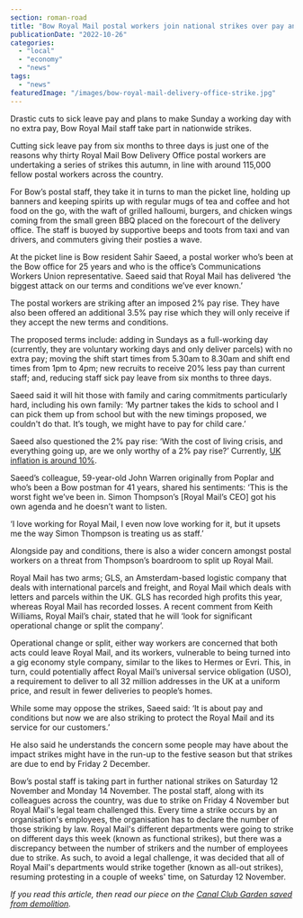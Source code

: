 ```yaml
---
section: roman-road
title: "Bow Royal Mail postal workers join national strikes over pay and conditions"
publicationDate: "2022-10-26"
categories: 
  - "local"
  - "economy"
  - "news"
tags: 
  - "news"
featuredImage: "/images/bow-royal-mail-delivery-office-strike.jpg"
---
```


Drastic cuts to sick leave pay and plans to make Sunday a working day with no extra pay, Bow Royal Mail staff take part in nationwide strikes.

Cutting sick leave pay from six months to three days is just one of the reasons why thirty Royal Mail Bow Delivery Office postal workers are undertaking a series of strikes this autumn, in line with around 115,000 fellow postal workers across the country.

For Bow’s postal staff, they take it in turns to man the picket line, holding up banners and keeping spirits up with regular mugs of tea and coffee and hot food on the go, with the waft of grilled halloumi, burgers, and chicken wings coming from the small green BBQ placed on the forecourt of the delivery office. The staff is buoyed by supportive beeps and toots from taxi and van drivers, and commuters giving their posties a wave.

At the picket line is Bow resident Sahir Saeed, a postal worker who’s been at the Bow office for 25 years and who is the office’s Communications Workers Union representative. Saeed said that Royal Mail has delivered ‘the biggest attack on our terms and conditions we’ve ever known.’

The postal workers are striking after an imposed 2% pay rise. They have also been offered an additional 3.5% pay rise which they will only receive if they accept the new terms and conditions. 

The proposed terms include: adding in Sundays as a full-working day (currently, they are voluntary working days and only deliver parcels) with no extra pay; moving the shift start times from 5.30am to 8.30am and shift end times from 1pm to 4pm; new recruits to receive 20% less pay than current staff; and, reducing staff sick pay leave from six months to three days. 

Saeed said it will hit those with family and caring commitments particularly hard, including his own family: ‘My partner takes the kids to school and I can pick them up from school but with the new timings proposed, we couldn't do that. It’s tough, we might have to pay for child care.’

Saeed also questioned the 2% pay rise: ‘With the cost of living crisis, and everything going up, are we only worthy of a 2% pay rise?’ Currently, [UK inflation is around 10%](https://www.bbc.co.uk/news/business-63301383).

Saeed’s colleague, 59-year-old John Warren originally from Poplar and who’s been a Bow postman for 41 years, shared his sentiments: ‘This is the worst fight we’ve been in. Simon Thompson’s \[Royal Mail’s CEO\] got his own agenda and he doesn’t want to listen.

‘I love working for Royal Mail, I even now love working for it, but it upsets me the way Simon Thompson is treating us as staff.’

Alongside pay and conditions, there is also a wider concern amongst postal workers on a threat from Thompson’s boardroom to split up Royal Mail.

Royal Mail has two arms; GLS, an Amsterdam-based logistic company that deals with international parcels and freight, and Royal Mail which deals with letters and parcels within the UK. GLS has recorded high profits this year, whereas Royal Mail has recorded losses. A recent comment from Keith Williams, Royal Mail’s chair, stated that he will ‘look for significant operational change or split the company’. 

Operational change or split, either way workers are concerned that both acts could leave Royal Mail, and its workers, vulnerable to being turned into a gig economy style company, similar to the likes to Hermes or Evri. This, in turn, could potentially affect Royal Mail’s universal service obligation (USO), a requirement to deliver to all 32 million addresses in the UK at a uniform price, and result in fewer deliveries to people’s homes. 

While some may oppose the strikes, Saeed said: ‘It is about pay and conditions but now we are also striking to protect the Royal Mail and its service for our customers.’

He also said he understands the concern some people may have about the impact strikes might have in the run-up to the festive season but that strikes are due to end by Friday 2 December. 

Bow’s postal staff is taking part in further national strikes on Saturday 12 November and Monday 14 November. The postal staff, along with its colleagues across the country, was due to strike on Friday 4 November but Royal Mail's legal team challenged this. Every time a strike occurs by an organisation's employees, the organisation has to declare the number of those striking by law. Royal Mail's different departments were going to strike on different days this week (known as functional strikes), but there was a discrepancy between the number of strikers and the number of employees due to strike. As such, to avoid a legal challenge, it was decided that all of Royal Mail's departments would strike together (known as all-out strikes), resuming protesting in a couple of weeks' time, on Saturday 12 November.

_If you read this article, then read our piece on the [Canal Club Garden saved from demolition](https://romanroadlondon.com/canal-club-community-garden-saved-from-demolition/)._


